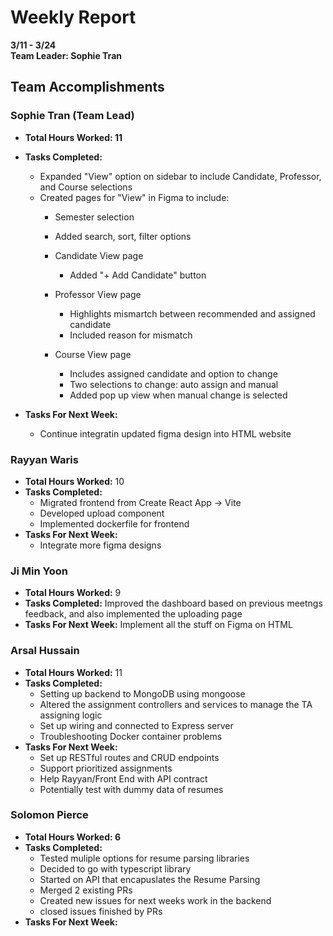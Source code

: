 # Weekly Report  
**3/11 - 3/24**  
**Team Leader: Sophie Tran**

## Team Accomplishments  
### Sophie Tran (Team Lead)
- **Total Hours Worked: 11**
- **Tasks Completed:**
  - Expanded "View" option on sidebar to include Candidate, Professor, and Course selections
  - Created pages for "View" in Figma to include:
      - Semester selection
      - Added search, sort, filter options
         
    - Candidate View page
      - Added "+ Add Candidate" button
    - Professor View page
      - Highlights mismartch between recommended and assigned candidate
      - Included reason for mismatch
    - Course View page
      -  Includes assigned candidate and option to change
      -  Two selections to change: auto assign and manual
      -  Added pop up view when manual change is selected
        
- **Tasks For Next Week:**
  - Continue integratin updated figma design into HTML website

### Rayyan Waris
- **Total Hours Worked:** 10
- **Tasks Completed:**
  - Migrated frontend from Create React App -> Vite
  - Developed upload component
  - Implemented dockerfile for frontend 
- **Tasks For Next Week:**
  - Integrate more figma designs

### Ji Min Yoon
- **Total Hours Worked:** 9
- **Tasks Completed:** Improved the dashboard based on previous meetngs feedback, and also implemented the uploading page 
- **Tasks For Next Week:** Implement all the stuff on Figma on HTML

### Arsal Hussain
- **Total Hours Worked:** 11
- **Tasks Completed:**
  - Setting up backend to MongoDB using mongoose
  - Altered the assignment controllers and services to manage the TA assigning logic
  - Set up wiring and connected to Express server
  - Troubleshooting Docker container problems
- **Tasks For Next Week:**
  - Set up RESTful routes and CRUD endpoints
  - Support prioritized assignments
  - Help Rayyan/Front End with API contract
  - Potentially test with dummy data of resumes

### Solomon Pierce
- **Total Hours Worked: 6**
- **Tasks Completed:**
  - Tested muliple options for resume parsing libraries
  - Decided to go with typescript library
  - Started on API that encapuslates the Resume Parsing
  - Merged 2 existing PRs
  - Created new issues for next weeks work in the backend
  - closed issues finished by PRs 
- **Tasks For Next Week:**
